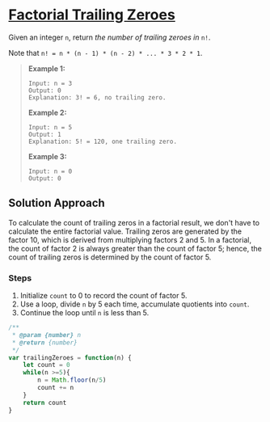 # [Factorial Trailing Zeroes](https://leetcode.cn/problems/factorial-trailing-zeroes/)

Given an integer `n`, return *the number of trailing zeroes in* `n!`.

Note that `n! = n * (n - 1) * (n - 2) * ... * 3 * 2 * 1`.

> **Example 1:**
>
> ```
> Input: n = 3
> Output: 0
> Explanation: 3! = 6, no trailing zero.
> ```
>
> **Example 2:**
>
> ```
> Input: n = 5
> Output: 1
> Explanation: 5! = 120, one trailing zero.
> ```
>
> **Example 3:**
>
> ```
> Input: n = 0
> Output: 0
> ```

## Solution Approach

To calculate the count of trailing zeros in a factorial result, we don't have to calculate the entire factorial value. Trailing zeros are generated by the factor 10, which is derived from multiplying factors 2 and 5. In a factorial, the count of factor 2 is always greater than the count of factor 5; hence, the count of trailing zeros is determined by the count of factor 5.

### Steps

1. Initialize `count` to 0 to record the count of factor 5.
2. Use a loop, divide `n` by 5 each time, accumulate quotients into `count`.
3. Continue the loop until `n` is less than 5.

```js
/**
 * @param {number} n
 * @return {number}
 */
var trailingZeroes = function(n) {
    let count = 0
    while(n >=5){
        n = Math.floor(n/5)
        count += n
    }
    return count
}
```

